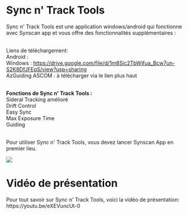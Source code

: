 <H1> Sync n' Track Tools </H1>
Sync n' Track Tools est une application windows/android qui fonctionne avec Synscan app et vous offre des fonctionnalités supplémentaires : <br>
<br>

Liens de téléchargement: <br>
Android :    <br>
Windows :  https://drive.google.com/file/d/1m8Sic2TbWjfua_Bcw7un-S2K8DfJFEpS/view?usp=sharing <br>
AzGuiding ASCOM : à télécharger via le lien plus haut<br><br>


<b>Fonctions de Sync n' Track Tools :</b><br>
Sideral Tracking amélioré<br> 
Drift Control<br>
Easy Sync <br>
Max Exposure Time<br>
Guiding<br>

<br>
Pour utiliser Sync n' Track Tools, vous devez lancer Synscan App en premier lieu.<br>

![](https://github.com/AstrAuDobson/SynscanTools/blob/main/Capture_SyncNTrackTools.png)

<H1> Vidéo de présentation</H1>
Pour tout savoir sur Sync n' Track Tools, voici la vidéo de présentation: <br>
https://youtu.be/eXEVuncUt-0

